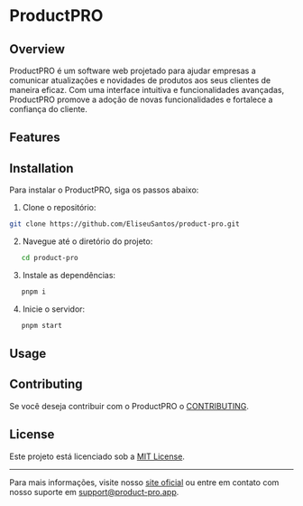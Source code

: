 # ProductPRO

## Overview
ProductPRO é um software web projetado para ajudar empresas a comunicar atualizações e novidades de produtos aos seus clientes de maneira eficaz. Com uma interface intuitiva e funcionalidades avançadas, ProductPRO promove a adoção de novas funcionalidades e fortalece a confiança do cliente.

## Features

## Installation
Para instalar o ProductPRO, siga os passos abaixo:

1. Clone o repositório:
```bash
git clone https://github.com/EliseuSantos/product-pro.git
```
2. Navegue até o diretório do projeto:
```bash
   cd product-pro
```
3. Instale as dependências:
```bash
   pnpm i
```

4. Inicie o servidor:
```bash
   pnpm start
```

## Usage


## Contributing
Se você deseja contribuir com o ProductPRO o [CONTRIBUTING](CONTRIBUTING.md).

## License
Este projeto está licenciado sob a [MIT License](LICENSE).

---

Para mais informações, visite nosso [site oficial](https://product-pro.app) ou entre em contato com nosso suporte em support@product-pro.app.